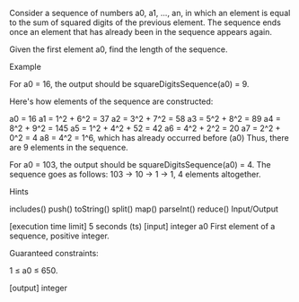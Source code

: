 Consider a sequence of numbers a0, a1, ..., an, in which an element is equal to the sum of squared digits of the previous element. The sequence ends once an element that has already been in the sequence appears again.

Given the first element a0, find the length of the sequence.

Example

For a0 = 16, the output should be squareDigitsSequence(a0) = 9.

Here's how elements of the sequence are constructed:

a0 = 16
a1 = 1^2 + 6^2 = 37
a2 = 3^2 + 7^2 = 58
a3 = 5^2 + 8^2 = 89
a4 = 8^2 + 9^2 = 145
a5 = 1^2 + 4^2 + 52 = 42
a6 = 4^2 + 2^2 = 20
a7 = 2^2 + 0^2 = 4
a8 = 4^2 = 1^6, which has already occurred before (a0)
Thus, there are 9 elements in the sequence.

For a0 = 103, the output should be squareDigitsSequence(a0) = 4.
The sequence goes as follows: 103 -> 10 -> 1 -> 1, 4 elements altogether.

Hints

includes()
push()
toString()
split()
map()
parseInt()
reduce()
Input/Output

[execution time limit] 5 seconds (ts)
[input] integer a0
First element of a sequence, positive integer.

Guaranteed constraints:

1 ≤ a0 ≤ 650.

[output] integer
